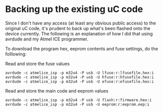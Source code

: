 # Backing up the existing uC code

Since I don't have any access (at least any obvious public access) to the original uC code, it's prudent to back up what's been flashed onto the device currently. The following is an explanation of how I did that using avrdude and my Atmel ICE programmer.

To download the program hex, eeprom contents and fuse settings, do the folllowing:

Read and store the fuse values
```
avrdude -c atmelice_isp -p m32u4 -P usb -U lfuse:r:lfusefile.hex:i 
avrdude -c atmelice_isp -p m32u4 -P usb -U hfuse:r:hfusefile.hex:i
avrdude -c atmelice_isp -p m32u4 -P usb -U efuse:r:efusefile.hex:i
```

Read and store the main code and eeprom values
```
avrdude -c atmelice_isp -p m32u4 -P usb -U flash:r:firmware.hex:i 
avrdude -c atmelice_isp -p m32u4 -P usb -U eeprom:r:eeprom.eep:i
```
